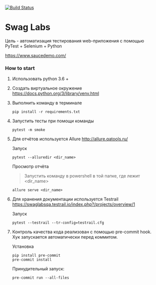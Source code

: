 [![Build Status](https://travis-ci.com/asevgrafov/final_project.svg?branch=main)](https://travis-ci.com/asevgrafov/final_project)

# Swag Labs

Цель - автоматизация тестирования web-приложения с помощью PyTest + Selenium + Python

https://www.saucedemo.com/



### How to start
1. Использовать python 3.6 +
2. Создать виртуальное окружение https://docs.python.org/3/library/venv.html
3. Выполнить команду в терминале
    ```buildoutcfg
    pip install -r requirements.txt
    ```
4. Запустить тесты при помощи команды
    ```buildoutcfg
    pytest -m smoke
      ```
5. Для отчётов используется Allure http://allure.qatools.ru/

   Запуск

    ```buildoutcfg
    pytest --alluredir <dir_name>
    ```

    Просмотр отчёта

    > Запустить команду в powershell в той папке, где лежит <dir_name>

    ```buildoutcfg
    allure serve <dir_name>
    ```

6. Для хранения документации используется Testrail https://swaglabsqa.testrail.io/index.php?/projects/overview/1

    Запуск

    ```buildoutcfg
    pytest --testrail --tr-config=testrail.cfg
    ```

7. Контроль качества кода реализован с помощью pre-commit hook. Хук запускается автоматически перед коммитом.

   Установка

    ```buildoutcfg
    pip install pre-commit
    pre-commit install
    ```

    Принудительный запуск:

    ```buildoutcfg
    pre-commit run --all-files
    ```
